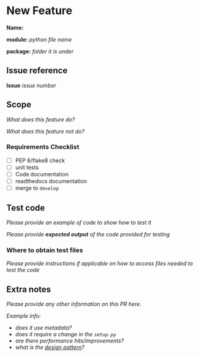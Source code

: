 # New Feature 
**Name:**

**module:** *python file name*

**package:** *folder it is under*

## Issue reference
**Issue** *issue number*

## Scope
*What does this feature do?*

*What does this feature not do?* 

### Requirements Checklist
- [ ] PEP 8/flake8 check
- [ ] unit tests
- [ ] Code documentation
- [ ] readthedocs documentation
- [ ] merge to `develop`

## Test code
*Please provide an example of code to show how to test it*

*Please provide **expected output** of the code provided for testing*

### Where to obtain test files
*Please provide instructions if applicable on how to access files needed to test the code*

## Extra notes
*Please provide any other information on this PR here.*

*Example info:*
- *does it use metadata?*
- *does it require a change in the `setup.py`*
- *are there performance hits/improvements?*
- *what is the [design pattern](https://refactoring.guru/design-patterns/template-method)?*
